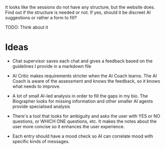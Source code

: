 
It looks like the sessions do not have any structure, but the website does. 
Find out if the structure is needed or not. If yes, should it be discreet AI suggestions or rather a form to fill?

TODO: Think about it



# Ideas
- Chat supervisor saves each chat and gives a feedback based on the guidelines I provide in a markdown file
- AI Critic makes requirements stricter when the AI Coach learns. The AI Coach is aware of the assessment and knows the feedback, so it knows what needs to improve.

- A lot of small AI-led analysis in order to fill the gaps in my bio. The Biographer looks for missing information and other smaller AI agents provide specialised analysis

- There's a tool that looks for ambiguity and asks the user with YES or NO questions, or WHICH ONE questions, etc. It makes the notes about the user more concise so it enhances the user experience.

- Each entry should have a mood check so AI can correlate mood with specific kinds of messages.